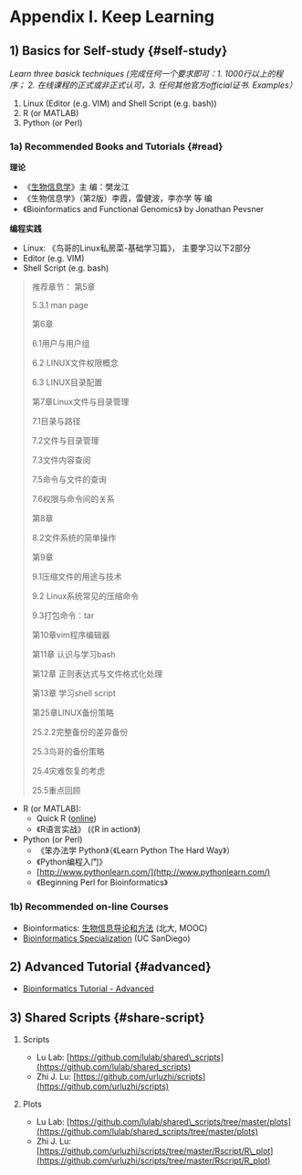 # Appendix I. Keep Learning

## 1) Basics for Self-study {#self-study}


_Learn three basick techniques (完成任何一个要求即可：1. 1000行以上的程序； 2. 在线课程的正式或非正式认可，3. 任何其他官方official证书. Examples）_

1. Linux (Editor (e.g. VIM) and Shell Script (e.g. bash))
2. R (or MATLAB)
3. Python (or Perl)

### 1a) Recommended Books and Tutorials {#read}

**理论**

   * 《[生物信息学](http://ibi.zju.edu.cn/bioinplant/courses/jianyaomulu.htm)》主   编：樊龙江
   * 《生物信息学》（第2版）李霞，雷健波，李亦学 等 编
   * 《Bioinformatics and Functional Genomics》 by Jonathan Pevsner

**编程实践**

  
* Linux: 《鸟哥的Linux私房菜-基础学习篇》， 主要学习以下2部分  
 * Editor (e.g. VIM)  
 * Shell Script (e.g. bash)
  

> 推荐章节： 
> 第5章
>
> 5.3.1 man page
>
> 第6章
>
> 6.1用户与用户组
>
> 6.2 LINUX文件权限概念
>
> 6.3 LINUX目录配置
>
> 第7章Linux文件与目录管理
>
> 7.1目录与路径
>
> 7.2文件与目录管理
>
> 7.3文件内容查阅
>
> 7.5命令与文件的查询
>
> 7.6权限与命令间的关系
>
> 第8章
>
> 8.2文件系统的简单操作
>
> 第9章
>
> 9.1压缩文件的用途与技术
>
> 9.2 Linux系统常见的压缩命令
>
> 9.3打包命令：tar
>
> 第10章vim程序编辑器
>
> 第11章 认识与学习bash
>
> 第12章 正则表达式与文件格式化处理
>
> 第13章 学习shell script
>
> 第25章LINUX备份策略
>
> 25.2.2完整备份的差异备份
>
> 25.3鸟哥的备份策略
>
> 25.4灾难恢复的考虑
>
> 25.5重点回顾


* R (or MATLAB):
  * Quick R ([online](http://www.statmethods.net/))
  * 《R语言实战》 (《R in action》)
* Python (or Perl)
  * 《笨办法学 Python》（《Learn Python The Hard Way》）
  * 《Python编程入门》
  * [http://www.pythonlearn.com/](http://www.pythonlearn.com/)
  * 《Beginning Perl for Bioinformatics》



### 1b) Recommended on-line Courses

* Bioinformatics: [生物信息导论和方法](https://www.coursera.org/course/pkubioinfo) (北大, MOOC)
* [Bioinformatics Specialization](https://www.coursera.org/specializations/bioinformatics?utm_medium=courseDescripTop) (UC SanDiego)


## 2) Advanced Tutorial {#advanced}


* [Bioinformatics Tutorial - Advanced](http://lulab.gitbook.io/training)



## 3) Shared Scripts {#share-script}


1. Scripts

   * Lu Lab: [https://github.com/lulab/shared\_scripts](https://github.com/lulab/shared_scripts)
   * Zhi J. Lu: [https://github.com/urluzhi/scripts](https://github.com/urluzhi/scripts)

2. Plots 

   * Lu Lab: [https://github.com/lulab/shared\_scripts/tree/master/plots](https://github.com/lulab/shared_scripts/tree/master/plots)
   * Zhi J. Lu: [https://github.com/urluzhi/scripts/tree/master/Rscript/R\_plot](https://github.com/urluzhi/scripts/tree/master/Rscript/R_plot)